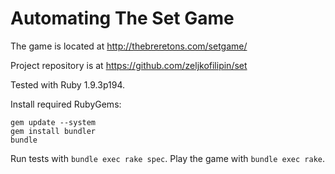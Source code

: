 # Automating The Set Game

The game is located at http://thebreretons.com/setgame/

Project repository is at https://github.com/zeljkofilipin/set

Tested with Ruby 1.9.3p194.

Install required RubyGems:

    gem update --system
    gem install bundler
    bundle

Run tests with `bundle exec rake spec`.
Play the game with `bundle exec rake`.
